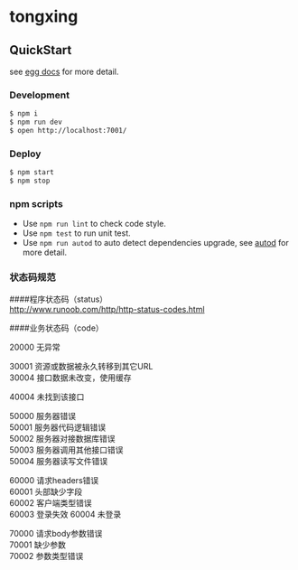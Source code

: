 # tongxing



## QuickStart

<!-- add docs here for user -->

see [egg docs][egg] for more detail.

### Development

```bash
$ npm i
$ npm run dev
$ open http://localhost:7001/
```

### Deploy

```bash
$ npm start
$ npm stop
```

### npm scripts

- Use `npm run lint` to check code style.
- Use `npm test` to run unit test.
- Use `npm run autod` to auto detect dependencies upgrade, see [autod](https://www.npmjs.com/package/autod) for more detail.


[egg]: https://eggjs.org


### 状态码规范  

####程序状态码（status）  
http://www.runoob.com/http/http-status-codes.html  


####业务状态码（code） 

20000 无异常  

30001 资源或数据被永久转移到其它URL  
30004 接口数据未改变，使用缓存  

40004 未找到该接口  

50000 服务器错误  
50001 服务器代码逻辑错误  
50002 服务器对接数据库错误  
50003 服务器调用其他接口错误  
50004 服务器读写文件错误  

60000 请求headers错误  
60001 头部缺少字段  
60002 客户端类型错误  
60003 登录失效
60004 未登录

70000 请求body参数错误  
70001 缺少参数  
70002 参数类型错误  


